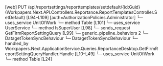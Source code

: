 [web] PUT /api/reportsettings/reporttemplates/setdefault/{id:Guid}  (Workpapers.Next.API.Controllers.Reportance.ReportTemplatesController.SetDefault)  [L94–L109] [auth=AuthorizationPolicies.Administrator]
  └─ uses_service UnitOfWork
    └─ method Table [L101]
  └─ uses_service UserService
    └─ method IsSuperUser [L98]
  └─ sends_request GetFirmReportSettingQuery [L99]
    └─ generic_pipeline_behaviors 2
      └─ DatagetTokenSyncBehaviour
      └─ DatagetTokenSyncBehaviour
    └─ handled_by Workpapers.Next.ApplicationService.Queries.ReportanceDesktop.GetFirmReportSettingQueryHandler.Handle [L10–L49]
      └─ uses_service UnitOfWork
        └─ method Table [L24]

